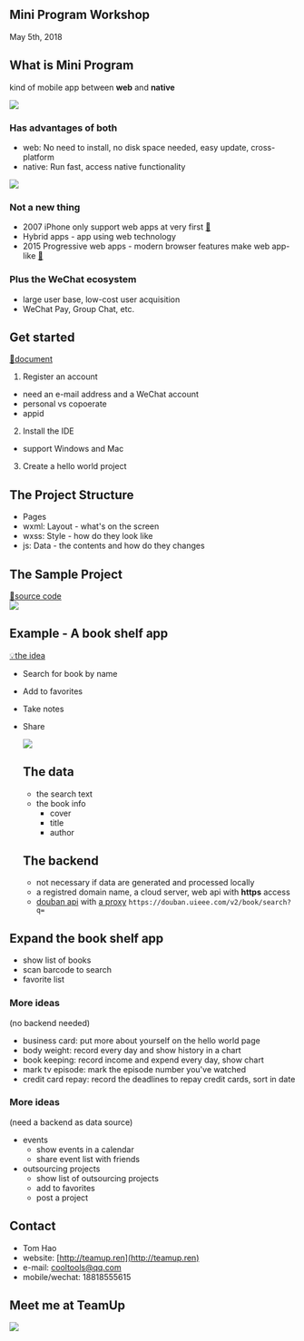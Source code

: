 ## Mini Program Workshop
May 5th, 2018

## What is Mini Program
kind of mobile app between **web** and **native**

  ![](images/douban-web-and-app.png)

  ### Has advantages of both
  * web: No need to install, no disk space needed, easy update, cross-platform
  * native: Run fast, access native functionality

  ![](images/douban-scan-qrcode.jpg)

  ### Not a new thing
  * 2007 iPhone only support web apps at very first [🔗](https://9to5mac.com/2011/10/21/jobs-original-vision-for-the-iphone-no-third-party-native-apps/)
  * Hybrid apps - app using web technology
  * 2015 Progressive web apps - modern browser features make web app-like [🔗](https://developers.google.cn/web/progressive-web-apps/)

  ### Plus the WeChat ecosystem
  * large user base, low-cost user acquisition
  * WeChat Pay, Group Chat, etc.

## Get started
[📖document](https://developers.weixin.qq.com/miniprogram/dev/index.html)
1. Register an account
  * need an e-mail address and a WeChat account
  * personal vs copoerate
  * appid
2. Install the IDE
  * support Windows and Mac
3. Create a hello world project

  ## The Project Structure
  * Pages
  * wxml: Layout - what's on the screen
  * wxss: Style - how do they look like
  * js: Data - the contents and how do they changes

  ## The Sample Project
  [🔗source code](https://developers.weixin.qq.com/miniprogram/dev/demo/demo.zip)  
  ![](images/mp-demo.jpg)

## Example - A book shelf app
[💡the idea](http://note.youdao.com/noteshare?id=b1b07abdac3f51a212e858c93ec86390)
* Search for book by name
* Add to favorites
* Take notes
* Share

  ![](images/book-mp-prototype.jpg)

  ## The data
  * the search text
  * the book info
      * cover
      * title
      * author

  ## The backend
  * not necessary if data are generated and processed locally
  * a registred domain name, a cloud server, web api with **https** access
  * [douban api](https://developers.douban.com/wiki/?title=book_v2) with [a proxy](https://github.com/zce/douban-api-proxy)
    `https://douban.uieee.com/v2/book/search?q=`

## Expand the book shelf app
* show list of books
* scan barcode to search
* favorite list

### More ideas
(no backend needed)
* business card: put more about yourself on the hello world page
* body weight: record every day and show history in a chart
* book keeping: record income and  expend every day, show chart
* mark tv episode: mark the episode number you've watched
* credit card repay: record the deadlines to repay credit cards, sort in date

### More ideas
(need a backend as data source)
* events
  * show events in a calendar
  * share event list with friends
* outsourcing projects
  * show list of outsourcing projects
  * add to favorites
  * post a project

## Contact
* Tom Hao
* website: [http://teamup.ren](http://teamup.ren)
* e-mail: cooltools@qq.com
* mobile/wechat: 18818555615

## Meet me at TeamUp
![](images/teamup-tom-qrcode.png)
